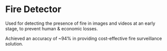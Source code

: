 # Fire Detector
Used for detecting the presence of fire in images and videos at an early stage, to prevent human & economic losses. 

Achieved an accuracy of ~94% in providing cost-effective fire surveillance solution.

